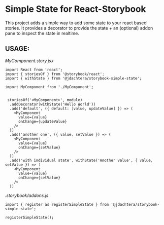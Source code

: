 Simple State for React-Storybook
================================

This project adds a simple way to add some state to your react based stories.
It provides a decorator to provide the state + an (optional) addon pane to inspect the state in realtime.

USAGE:
------

*MyComponent.story.jsx*

```
import React from 'react';
import { storiesOf } from '@storybook/react';
import { withState } from '@jdachtera/storybook-simple-state';

import MyComponent from './MyComponent';


 storiesOf('<MyComponent>', module)
  .addDecorator(withState('Hello World'))
  .add('default', ({ default: [value, updateValue] }) => (
    <MyComponent
      value={value}
      onChange={updateValue}
    />
  ))
  .add('another one', ({ value, setValue }) => (
    <MyComponent
      value={value}
      onChange={setValue}
    />
  ))
  .add('with individual state', withState('Another value', { value, setValue }) => (
    <MyComponent
      value={value}
      onChange={setValue}
    />
  ))
```

*.storybook/addons.js*
```
import { register as registerSimpleState } from '@jdachtera/storybook-simple-state';

registerSimpleState();
```

